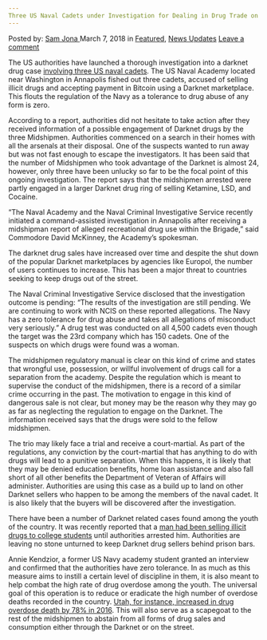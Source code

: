 ```yaml
---
Three US Naval Cadets under Investigation for Dealing in Drug Trade on Darknet
---
```

<article class="post-listing post-24985 post type-post status-publish format-standard has-post-thumbnail hentry 
 tag-cadets tag-darknet tag-dealing tag-drug tag-investigation tag-naval tag-trade">
<div class="post-inner">
<span>Posted by: <a href="https://www.deepdotweb.com/author/samjona/" title="">Sam Jona </a></span>
<span>March 7, 2018</span>
<span>in <a href="https://www.deepdotweb.com/category/deepdot-news/" rel="category tag">Featured</a>, <a href="https://www.deepdotweb.com/category/news-updates/" rel="category tag">News Updates</a></span>
<span><a href="https://www.deepdotweb.com/2018/03/07/three-us-naval-cadets-investigation-dealing-drug-trade-darknet/#respond">Leave a comment</a></span>


<p>The US authorities have launched a thorough investigation into a darknet drug case <a href="https://sputniknews.com/us/201802251061981106-us-naval-academy-alleged-drug-ring/">involving three US naval cadets</a>. The US Naval Academy located near Washington in Annapolis fished out three cadets, accused of selling illicit drugs and accepting payment in Bitcoin using a Darknet marketplace. This flouts the regulation of the Navy as a tolerance to drug abuse of any form is zero.</p>
<p>According to a report, authorities did not hesitate to take action after they received information of a possible engagement of Darknet drugs by the three Midshipmen. Authorities commenced on a search in their homes with all the arsenals at their disposal. One of the suspects wanted to run away but was not fast enough to escape the investigators. It has been said that the number of Midshipmen who took advantage of the Darknet is almost 24, however, only three have been unlucky so far to be the focal point of this ongoing investigation. The report says that the midshipmen arrested were partly engaged in a larger Darknet drug ring of selling Ketamine, LSD, and Cocaine.</p>
<p>“The Naval Academy and the Naval Criminal Investigative Service recently initiated a command-assisted investigation in Annapolis after receiving a midshipman report of alleged recreational drug use within the Brigade,” said Commodore David McKinney, the Academy’s spokesman.</p>
<p>The darknet drug sales have increased over time and despite the shut down of the popular Darknet marketplaces by agencies like Europol, the number of users continues to increase. This has been a major threat to countries seeking to keep drugs out of the street.</p>
<p>The Naval Criminal Investigative Service disclosed that the investigation outcome is pending: &#8220;The results of the investigation are still pending. We are continuing to work with NCIS on these reported allegations. The Navy has a zero tolerance for drug abuse and takes all allegations of misconduct very seriously.” A drug test was conducted on all 4,500 cadets even though the target was the 23rd company which has 150 cadets. One of the suspects on which drugs were found was a woman.</p>
<p>The midshipmen regulatory manual is clear on this kind of crime and states that wrongful use, possession, or willful involvement of drugs call for a separation from the academy. Despite the regulation which is meant to supervise the conduct of the midshipmen, there is a record of a similar crime occurring in the past. The motivation to engage in this kind of dangerous sale is not clear, but money may be the reason why they may go as far as neglecting the regulation to engage on the Darknet. The information received says that the drugs were sold to the fellow midshipmen.</p>
<p>The trio may likely face a trial and receive a court-martial. As part of the regulations, any conviction by the court-martial that has anything to do with drugs will lead to a punitive separation. When this happens, it is likely that they may be denied education benefits, home loan assistance and also fall short of all other benefits the Department of Veteran of Affairs will administer. Authorities are using this case as a build up to land on other Darknet sellers who happen to be among the members of the naval cadet. It is also likely that the buyers will be discovered after the investigation.</p>
<p>There have been a number of Darknet related cases found among the youth of the country. It was recently reported that a <a href="https://www.deepdotweb.com/2018/02/17/man-arrested-selling-darknet-drug-college-students/">man had been selling illicit drugs to college students</a> until authorities arrested him. Authorities are leaving no stone unturned to keep Darknet drug sellers behind prison bars.</p>
<p>Annie Kendzior, a former US Navy academy student granted an interview and confirmed that the authorities have zero tolerance. In as much as this measure aims to instill a certain level of discipline in them, it is also meant to help combat the high rate of drug overdose among the youth. The universal goal of this operation is to reduce or eradicate the high number of overdose deaths recorded in the country. <a href="https://www.deepdotweb.com/2017/12/11/utah-recorded-78-increase-darknet-fentanyl-related-drug-overdose-death-2016/">Utah, for instance, increased in drug overdose death by 78% in 2016</a>. This will also serve as a scapegoat to the rest of the midshipmen to abstain from all forms of drug sales and consumption either through the Darknet or on the street.</p>
</div>
<span style="display:none"><a href="https://www.deepdotweb.com/tag/cadets/" rel="tag">cadets</a> <a href="https://www.deepdotweb.com/tag/darknet/" rel="tag">darknet</a> <a href="https://www.deepdotweb.com/tag/dealing/" rel="tag">dealing</a> <a href="https://www.deepdotweb.com/tag/drug/" rel="tag">drug</a> <a href="https://www.deepdotweb.com/tag/investigation/" rel="tag">investigation</a> <a href="https://www.deepdotweb.com/tag/naval/" rel="tag">naval</a> <a href="https://www.deepdotweb.com/tag/trade/" rel="tag">trade</a></span> <span style="display:none" class="updated">2018-03-07</span>
<div style="display:none" class="vcard author" itemprop="author" itemscope itemtype="http://schema.org/Person"><strong class="fn" itemprop="name"><a href="https://www.deepdotweb.com/author/samjona/" title="Posts by Sam Jona" rel="author">Sam Jona</a></strong></div>
</div>
</article>

